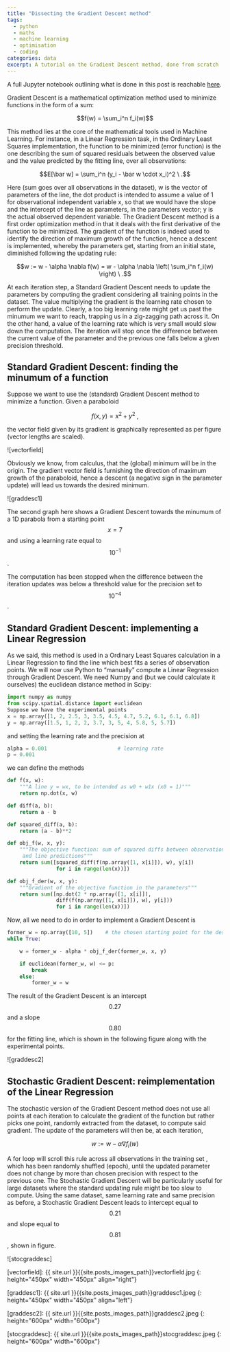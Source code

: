 ```yaml
---
title: "Dissecting the Gradient Descent method"
tags:
  - python
  - maths
  - machine learning
  - optimisation
  - coding
categories: data
excerpt: A tutorial on the Gradient Descent method, done from scratch
---
```


A full Jupyter notebook outlining what is done in this post is reachable [here](https://nbviewer.jupyter.org/github/martinapugliese/tales-science-data/blob/master/machine-learning-concepts-and-procedures/learning-algorithms/notebooks/gradient-descent.ipynb).

Gradient Descent is a mathematical optimization method used to minimize functions in the form of a sum:

$$f(w) = \sum_i^n f_i(w)$$

This method lies at the core of the mathematical tools used in Machine Learning. For instance, in a Linear Regression task, in the Ordinary Least Squares implementation, the function to be minimized (error function) is the one describing the sum of squared residuals between the observed value and the value predicted by the fitting line, over all observations:

$$E[\bar w] = \sum_i^n (y_i - \bar w \cdot x_i)^2 \ .$$

Here (sum goes over all observations in the dataset), w is the vector of parameters of the line, the dot product is intended to assume a value of 1 for observational independent variable x, so that we would have the slope and the intercept of the line as parameters, in the parameters vector; y is the actual observed dependent variable. The Gradient Descent method is a first order optimization method in that it deals with the first derivative of the function to be minimized. The gradient of the function is indeed used to identify the direction of maximum growth of the function, hence a descent is implemented, whereby the parameters get, starting from an initial state, diminished following the updating rule:

$$w := w - \alpha \nabla f(w) = w - \alpha \nabla \left( \sum_i^n f_i(w) \right) \ .$$

At each iteration step, a Standard Gradient Descent needs to update the parameters by computing the gradient considering all training points in the dataset.
The value multiplying the gradient is the learning rate chosen to perform the update. Clearly, a too big learning rate might get us past the minumum we want to reach, trapping us in a zig-zagging path across it. On the other hand, a value of the learning rate which is very small would slow down the computation.
The iteration will stop once the difference between the current value of the parameter and the previous one falls below a given precision threshold.

## Standard Gradient Descent: finding the minumum of a function

Suppose we want to use the (standard) Gradient Descent method to minimize a function. Given a paraboloid

$$f(x, y) = x^2 + y^2 \ ,$$

the vector field given by its gradient is graphically represented as per figure (vector lengths are scaled).

![vectorfield]

Obviously we know, from calculus, that the (global) minimum will be in the origin. The gradient vector field is furnishing the direction of maximum growth of the paraboloid, hence a descent (a negative sign in the parameter update) will lead us towards the desired minimum.

![graddesc1]

The second graph here shows a Gradient Descent towards the minumum of a 1D parabola from a starting point $$x = 7$$ and using a learning rate equal to $$10^{-1}$$
.

The computation has been stopped when the difference between the iteration updates was below a threshold value for the precision set to $$10^{-4}$$.


## Standard Gradient Descent: implementing a Linear Regression

As we said, this method is used in a Ordinary Least Squares calculation in a Linear Regression to find the line which best fits a series of observation points. We will now use Python to “manually” compute a Linear Regression through Gradient Descent. We need Numpy and (but we could calculate it ourselves) the euclidean distance method in Scipy:

```py
import numpy as numpy
from scipy.spatial.distance import euclidean
Suppose we have the experimental points
x = np.array([1, 2, 2.5, 3, 3.5, 4.5, 4.7, 5.2, 6.1, 6.1, 6.8])
y = np.array([1.5, 1, 2, 2, 3.7, 3, 5, 4, 5.8, 5, 5.7])
```

and setting the learning rate and the precision at

```py
alpha = 0.001                       # learning rate
p = 0.001
```

we can define the methods

```py
def f(x, w):
    """A line y = wx, to be intended as w0 + w1x (x0 = 1)"""
    return np.dot(x, w)

def diff(a, b):
    return a - b

def squared_diff(a, b):
    return (a - b)**2

def obj_f(w, x, y):
    """The objective function: sum of squared diffs between observations
     and line predictions"""
    return sum([squared_diff(f(np.array([1, x[i]]), w), y[i])
                for i in range(len(x))])

def obj_f_der(w, x, y):
    """Gradient of the objective function in the parameters"""
    return sum([np.dot(2 * np.array([1, x[i]]),
                diff(f(np.array([1, x[i]]), w), y[i]))
                for i in range(len(x))])
```

Now, all we need to do in order to implement a Gradient Descent is

```py
former_w = np.array([10, 5])    # the chosen starting point for the descent
while True:

    w = former_w - alpha * obj_f_der(former_w, x, y)

    if euclidean(former_w, w) <= p:
        break
    else:
        former_w = w
```

The result of the Gradient Descent is an intercept $$0.27$$ and a slope $$0.80$$ for the fitting line, which is shown in the following figure along with the experimental points.

![graddesc2]

## Stochastic Gradient Descent: reimplementation of the Linear Regression

The stochastic version of the Gradient Descent method does not use all points at each iteration to calculate the gradient of the function but rather picks one point, randomly extracted from the dataset, to compute said gradient. The update of the parameters will then be, at each iteration,

$$w := w - \alpha \nabla f_i(w)$$

A for loop will scroll this rule across all observations in the training set , which has been randomly shuffled (epoch), until the updated parameter does not change by more than chosen precision with respect to the previous one. The Stochastic Gradient Descent will be particularly useful for large datasets where the standard updating rule might be too slow to compute. Using the same dataset, same learning rate and same precision as before, a Stochastic Gradient Descent leads to intercept equal to $$0.21$$ and slope equal to $$0.81$$, shown in figure.

![stocgraddesc]

[vectorfield]: {{ site.url }}{{site.posts_images_path}}vectorfield.jpg
{: height="450px" width="450px" align="right"}

[graddesc1]: {{ site.url }}{{site.posts_images_path}}graddesc1.jpeg
{: height="450px" width="450px" align="left"}

[graddesc2]: {{ site.url }}{{site.posts_images_path}}graddesc2.jpeg
{: height="600px" width="600px"}

[stocgraddesc]: {{ site.url }}{{site.posts_images_path}}stocgraddesc.jpeg
{: height="600px" width="600px"}
